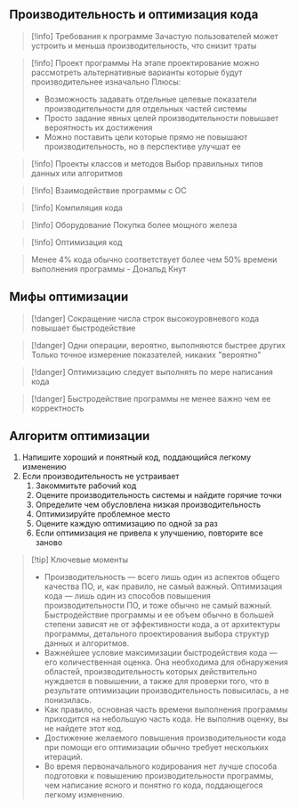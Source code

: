 ## Производительность и оптимизация кода

>[!info] Требования к программе
>Зачастую пользователей может устроить и меньша производительность, что снизит траты

>[!info] Проект программы
>На этапе проектирование можно рассмотреть альтернативные варианты которые будут производительнее изначально
>Плюсы:
>* Возможность задавать отдельные целевые показатели производительности для отдельных частей системы
>* Просто задание явных целей производительности повышает вероятность их достижения
>* Можно поставить цели которые прямо не повышают производительность, но в перспективе улучшат ее

>[!info] Проекты классов и методов
>Выбор правильных типов данных или алгоритмов

>[!info] Взаимодействие программы с ОС

>[!info] Компиляция кода

>[!info] Оборудование 
>Покупка более мощного железа

>[!info] Оптимизация код

> Менее 4% кода обычно соответствует более чем 50% времени выполнения программы
> \- Дональд Кнут

## Мифы оптимизации

>[!danger]  Сокращение числа строк высокоуровневого кода повышает быстродействие

>[!danger] Одни операции, вероятно, выполняются быстрее других
>Только точное измерение показателей, никаких "вероятно"

>[!danger] Оптимизацию следует выполнять по мере написания кода

>[!danger] Быстродействие программы не менее важно чем ее корректность

## Алгоритм оптимизации

1) Напишите хороший и понятный код, поддающийся легкому изменению
2) Если производительность не устраивает
	1) Закоммитьте рабочий код
	2) Оцените производительность системы и найдите горячие точки
	3) Определите чем обусловлена низкая производительность
	4) Оптимизируйте проблемное место
	5) Оцените каждую оптимизацию по одной за раз
	6) Если оптимизация не привела к улучшению, повторите все заново	 

>[!tip] Ключевые моменты
>* Производительность — всего лишь один из аспектов общего качества ПО, и, как правило, не самый важный. Оптимизация кода — лишь один из способов повышения производительности ПО, и тоже обычно не самый важный. Быстродействие программы и ее объем обычно в большей степени зависят не от эффективности кода, а от архитектуры программы, детального проектирования выбора структур данных и алгоритмов.
>* Важнейшее условие максимизации быстродействия кода — его количественная оценка. Она необходима для обнаружения  областей, производительность которых действительно нуждается в повышении, а также для проверки того, что в результате  оптимизации производительность повысилась, а не понизилась.
>* Как правило, основная часть времени выполнения программы приходится на небольшую часть кода. Не выполнив оценку, вы не  найдете этот код.
>* Достижение желаемого повышения производительности кода при помощи его оптимизации обычно требует нескольких итераций.
>* Во время первоначального кодирования нет лучше способа подготовки к повышению производительности программы, чем  написание ясного и понятно го кода, поддающегося легкому изменению.

